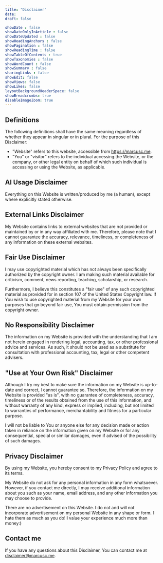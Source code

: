 ```yaml
---
title: "Disclaimer"
date: 
draft: false

showDate : false
showDateOnlyInArticle : false
showDateUpdated : false
showHeadingAnchors : false
showPagination : false
showReadingTime : false
showTableOfContents : true
showTaxonomies : false 
showWordCount : false
showSummary : false
sharingLinks : false
showEdit: false
showViews: false
showLikes: false
layoutBackgroundHeaderSpace: false
showBreadcrumbs: true
disableImageZoom: true
---
```



## Definitions
The following definitions shall have the same meaning regardless of whether they appear in singular or in plural. For the purpose of this Disclaimer:
- "Website" refers to this website, accessible from https://marcusc.me.
- "You" or "visitor" refers to the individual accessing the Website, or the company, or other legal entity on behalf of which such individual is accessing or using the Website, as applicable.

## AI Usage Disclaimer
Everything on this Website is written/produced by me (a human), except where explicitly stated otherwise.

## External Links Disclaimer
My Website contains links to external websites that are not provided or maintained by or in any way affiliated with me. Therefore, please note that I cannot guarantee the accuracy, relevance, timeliness, or completeness of any information on these external websites.

## Fair Use Disclaimer
I may use copyrighted material which has not always been specifically authorized by the copyright owner. I am making such material available for criticism, comment, news reporting, teaching, scholarship, or research.

Furthermore, I believe this constitutes a "fair use" of any such copyrighted material as provided for in section 107 of the United States Copyright law. If You wish to use copyrighted material from my Website for your own purposes that go beyond fair use, You must obtain permission from the copyright owner.

## No Responsibility Disclaimer
The information on my Website is provided with the understanding that I am not herein engaged in rendering legal, accounting, tax, or other professional advice and services. As such, it should not be used as a substitute for consultation with professional accounting, tax, legal or other competent advisers.

## "Use at Your Own Risk" Disclaimer
Although I try my best to make sure the information on my Website is up-to-date and correct, I cannot guarantee so. Therefore, the information on my Website is provided "as is", with no guarantee of completeness, accuracy, timeliness or of the results obtained from the use of this information, and without warranty of any kind, express or implied, including, but not limited to warranties of performance, merchantability and fitness for a particular purpose.

I will not be liable to You or anyone else for any decision made or action taken in reliance on the information given on my Website or for any consequential, special or similar damages, even if advised of the possibility of such damages.

## Privacy Disclaimer
By using my Website, you hereby consent to my Privacy Policy and agree to its terms.

My Website do not ask for any personal information in any form whatsoever. However, if you contact me directly, I may receive additional information about you such as your name, email address, and any other information you may choose to provide.

There are no advertisement on this Website. I do not and will not incorporate advertisement on my personal Website in any shape or form. I hate them as much as you do! I value your experience much more than money:)

## Contact me
If you have any questions about this Disclaimer, You can contact me at disclaimer@marcusc.me.